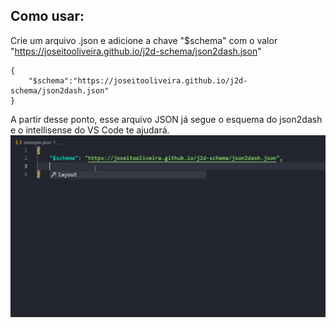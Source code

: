 ## Como usar:
Crie um arquivo .json e adicione a chave "$schema" com o valor "https://joseitooliveira.github.io/j2d-schema/json2dash.json"
```
{
    "$schema":"https://joseitooliveira.github.io/j2d-schema/json2dash.json"
}
```
A partir desse ponto, esse arquivo JSON já segue o esquema do json2dash e o intellisense do VS Code te ajudará.
![Funcionamento](./exemplo.gif)